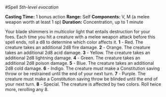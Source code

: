 #Spell
*5th-level evocation*

**Casting Time:** 1 bonus action
**Range:** Self
**Components:** V, M (a melee weapon worth at least 1 sp)
**Duration:** Concentration, up to 1 minute

Your blade shimmers in multicolor light that entails destruction for your foes. Each time you hit a creature with a melee weapon attack before this spell ends, roll a d8 to determine which color affects it.
**1** - Red. The creature takes an additional 2d8 fire damage.
**2** - Orange. The creature takes an additional 2d8 acid damage.
**3** - Yellow. The creature takes an additional 2d8 lightning damage.
**4** - Green. The creature takes an additional 2d8 poison damage.
**5** - Blue. The creature takes an additional 2d8 cold damage.
**6** - Indigo. The creature must make a Constitution saving throw or be restrained until the end of your next turn.
**7** - Purple. The creature must make a Constitution saving throw be blinded until the end of your next turn.
**8** - Special. The creature is affected by two colors. Roll twice more, rerolling any 8.